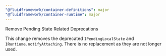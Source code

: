 ```yaml
---
"@fluidframework/container-definitions": major
"@fluidframework/container-runtime": major
---
```


Remove Pending State Related Deprecations

This change removes the deprecated `IPendingLocalState` and `IRuntiume.notifyAttaching`. There is no replacement as they are not longer used.

